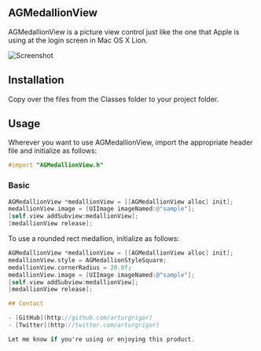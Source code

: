 ## AGMedallionView

AGMedallionView is a picture view control just like the one that Apple is using at the login screen in Mac OS X Lion.

![Screenshot](http://dl.dropbox.com/u/2387405/Screenshots/AGMedallionView.png)

## Installation

Copy over the files from the Classes folder to your project folder.

## Usage

Wherever you want to use AGMedallionView, import the appropriate header file and initialize as follows:

``` objective-c
#import "AGMedallionView.h"
```

### Basic

``` objective-c
AGMedallionView *medallionView = [[AGMedallionView alloc] init];
medallionView.image = [UIImage imageNamed:@"sample"];
[self.view addSubview:medallionView];
[medallionView release];
```

To use a rounded rect medallion, initialize as follows:

``` objective-c
AGMedallionView *medallionView = [[AGMedallionView alloc] init];
medallionView.style = AGMedallionStyleSquare;
medallionView.cornerRadius = 20.0f;
medallionView.image = [UIImage imageNamed:@"sample"];
[self.view addSubview:medallionView];
[medallionView release];

## Contact

- [GitHub](http://github.com/arturgrigor)
- [Twitter](http://twitter.com/arturgrigor)

Let me know if you're using or enjoying this product.
